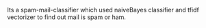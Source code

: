 Its a spam-mail-classifier which used naiveBayes classifier and tfidf vectorizer to find out mail is spam or ham.
